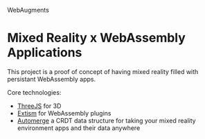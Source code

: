WebAugments

# Mixed Reality x WebAssembly Applications

This project is a proof of concept of having mixed reality filled with persistant WebAssembly apps.

Core technologies:
* [ThreeJS](https://threejs.org/) for 3D
* [Extism](https://extism.org/) for WebAssembly plugins
* [Automerge](https://automerge.org/) a CRDT data structure for taking your mixed reality environment apps and their data anywhere
